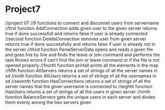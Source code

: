 # Project7
//project 07 
//9 functions to connect and disconnet users from servername
//first function AddConnection adds given user to the given server returns true if done successfull and returns false if user is already connected
//second function DeleteConnection removes user from given server returns true if done successfully and returns false if user is already not in the server
//third function ParseServerData opens and reads a given file and goes line by line and finds the leave or join command and performs the task throws errors if can't find the join or leave command or if the file is not opened properly
//fourth function printall prints all the elements in the map 
//fifth function AllServers returns a set of strings of all the server names in sd
//sixth function AllUsers returns a set of strings of all the usernames in sd
//seventh function HasConnections returns a set of strings of all the server names that the given username is connected to
//eighth function HasUsers returns a set of strings of all the users in given server
//ninth function BalanceServers gets the unique users in each server and divdes them evenly among the two servers given
